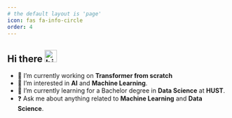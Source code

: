 ```yaml
---
# the default layout is 'page'
icon: fas fa-info-circle
order: 4
---
```


## Hi there <img src="https://user-images.githubusercontent.com/1303154/88677602-1635ba80-d120-11ea-84d8-d263ba5fc3c0.gif" width="28px" height="28px" alt="hi">
- 🔭 I’m currently working on **Transformer from scratch**
- 👀 I’m interested in **AI** and **Machine Learning**.
- 🌱 I’m currently learning for a Bachelor degree in **Data Science** at **HUST**.
- ❓ Ask me about anything related to **Machine Learning** and **Data Science**.

  
  





